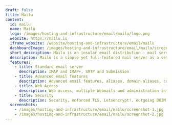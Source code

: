 ```yaml
---
draft: false
title: Mailu
content:
  id: mailu
  name: Mailu
  logo: /images/hosting-and-infrastructure/email/mailu/logo.png
  website: https://mailu.io
  iframe_website: /website/hosting-and-infrastructure/email/mailu
  dashboardImage: /images/hosting-and-infrastructure/email/mailu/screenshot-1.jpg
  short_description: Mailu is an insular email distribution - mail server as Docker images
  description: Mailu is a simple yet full-featured mail server as a set of Docker images. It is free software (both as in free beer and as in free speech), open to suggestions and external contributions.
  features:
    - title: Standard email server
      description: IMAP and IMAP+, SMTP and Submission
    - title: Advanced email features
      description: Advanced email features, aliases, domain aliases, custom routing
    - title: Web Access
      description: Web access, multiple Webmails and administration interface
    - title: Security
      description: Security, enforced TLS, Letsencrypt!, outgoing DKIM, anti-virus scanner
  screenshots:
    - /images/hosting-and-infrastructure/email/mailu/screenshot-1.jpg
    - /images/hosting-and-infrastructure/email/mailu/screenshot-2.jpg
---
```


